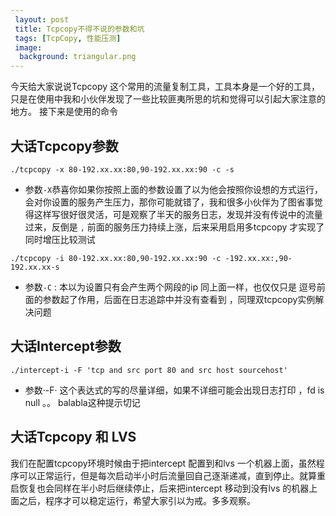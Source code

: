 ```yaml
---
 layout: post
 title: Tcpcopy不得不说的参数和坑
 tags: [TcpCopy, 性能压测]
 image:
  background: triangular.png
---
```


今天给大家说说Tcpcopy 这个常用的流量复制工具，工具本身是一个好的工具，只是在使用中我和小伙伴发现了一些比较匪夷所思的坑和觉得可以引起大家注意的地方。
接下来是使用的命令  

## 大话Tcpcopy参数

```shell
./tcpcopy -x 80-192.xx.xx:80,90-192.xx.xx:90 -c -s 
```

- 参数`-X`恭喜你如果你按照上面的参数设置了以为他会按照你设想的方式运行，会对你设置的服务产生压力，那你可能就错了，我和很多小伙伴为了图省事觉得这样写很好很灵活，可是观察了半天的服务日志，发现并没有传说中的流量过来，反倒是 `,` 前面的服务压力持续上涨，后来采用启用多tcpcopy 才实现了同时增压比较测试

```shell
./tcpcopy -i 80-192.xx.xx:80,90-192.xx.xx:90 -c -192.xx.xx:,90-192.xx.xx-s 
```

- 参数`-C` : 本以为设置只有会产生两个网段的ip 同上面一样，也仅仅只是 逗号前面的参数起了作用，后面在日志追踪中并没有查看到 ，同理双tcpcopy实例解决问题


## 大话Intercept参数

```shell
./intercept-i -F 'tcp and src port 80 and src host sourcehost'
```

- 参数·-F· 这个表达式的写的尽量详细，如果不详细可能会出现日志打印 ，fd is null 。。 balabla这种提示切记



## 大话Tcpcopy 和 LVS

我们在配置tcpcopy环境时候由于把intercept 配置到和lvs 一个机器上面，虽然程序可以正常运行，但是每次启动半小时后流量回自己逐渐递减，直到停止。就算重启恢复也会同样在半小时后继续停止，后来把intercept 移动到没有lvs 的机器上面之后，程序才可以稳定运行，希望大家引以为戒。多多观察。


